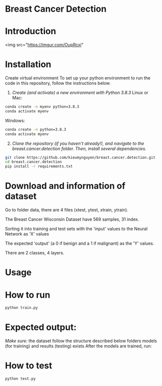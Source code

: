 ﻿ # Breast Cancer Detection
# Introduction
<img src="https://imgur.com/OupRcxj"
# Installation
Create virtual environment
To set up your python environment to run the code in this repository, follow the instructions below.
1. *Create (and activate) a new environment with Python 3.8.3*
Linux or Mac:
```bash
conda create -n myenv python=3.8.3
conda activate myenv
```   
Windows:
```bash
conda create -n python=3.8.3
conda activate myenv
```
2. *Clone the repository (if you haven't already!), and navigate to the breast.cancer.detection folder. Then, install several dependencies.*
```bash
git clone https://github.com/kieumynguyen/breast.cancer.detection.git
cd breast.cancer.detection
pip install -r requirements.txt
```

# Download and information of dataset

Go to folder data, there are 4 files (xtest, ytest, xtrain, ytrain).

The Breast Cancer Wisconsin Dataset have 569 samples, 31 index.

Sorting it into training and test sets with the 'input' values to the Neural Network as 'X' values

The expected 'output' (a 0 if benign and a 1 if malignant) as the 'Y' values.

There are 2 classes, 4 layers.

# Usage

# How to run
```bash
python train.py
```
# Expected output:

*Make sure:*
the dataset follow the structure described below
folders models (for training) and results (testing) exists
After the models are trained, run:
# How to test
```bash
python test.py
```
